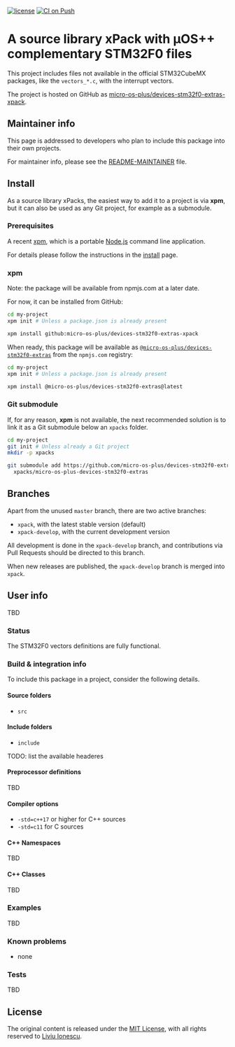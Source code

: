 [![license](https://img.shields.io/github/license/micro-os-plus/devices-stm32f0-extras-xpack)](https://github.com/micro-os-plus/devices-stm32f0-extras-xpack/blob/xpack/LICENSE)
[![CI on Push](https://github.com/micro-os-plus/devices-stm32f0-extras-xpack/workflows/CI%20on%20Push/badge.svg)](https://github.com/micro-os-plus/devices-stm32f0-extras-xpack/actions?query=workflow%3A%22CI+on+Push%22)

# A source library xPack with µOS++ complementary STM32F0 files

This project includes files not available in the official STM32CubeMX packages,
like the `vectors_*.c`, with the interrupt vectors.

The project is hosted on GitHub as
[micro-os-plus/devices-stm32f0-extras-xpack](https://github.com/micro-os-plus/devices-stm32f0-extras-xpack).

## Maintainer info

This page is addressed to developers who plan to include this package
into their own projects.

For maintainer info, please see the
[README-MAINTAINER](README-MAINTAINER.md) file.

## Install

As a source library xPacks, the easiest way to add it to a project is via
**xpm**, but it can also be used as any Git project, for example as a submodule.

### Prerequisites

A recent [xpm](https://xpack.github.io/xpm/),
which is a portable [Node.js](https://nodejs.org/) command line application.

For details please follow the instructions in the
[install](https://xpack.github.io/install/) page.

### xpm

Note: the package will be available from npmjs.com at a later date.

For now, it can be installed from GitHub:

```sh
cd my-project
xpm init # Unless a package.json is already present

xpm install github:micro-os-plus/devices-stm32f0-extras-xpack
```

When ready, this package will be available as
[`@micro-os-plus/devices-stm32f0-extras`](https://www.npmjs.com/package/@micro-os-plus/devices-stm32f0-extras)
from the `npmjs.com` registry:

```sh
cd my-project
xpm init # Unless a package.json is already present

xpm install @micro-os-plus/devices-stm32f0-extras@latest
```

### Git submodule

If, for any reason, **xpm** is not available, the next recommended
solution is to link it as a Git submodule below an `xpacks` folder.

```sh
cd my-project
git init # Unless already a Git project
mkdir -p xpacks

git submodule add https://github.com/micro-os-plus/devices-stm32f0-extras-extras-xpack.git \
  xpacks/micro-os-plus-devices-stm32f0-extras
```

## Branches

Apart from the unused `master` branch, there are two active branches:

- `xpack`, with the latest stable version (default)
- `xpack-develop`, with the current development version

All development is done in the `xpack-develop` branch, and contributions via
Pull Requests should be directed to this branch.

When new releases are published, the `xpack-develop` branch is merged
into `xpack`.

## User info

TBD

### Status

The STM32F0 vectors definitions are fully functional.

### Build & integration info

To include this package in a project, consider the following details.

#### Source folders

- `src`

#### Include folders

- `include`

TODO: list the available headeres

#### Preprocessor definitions

TBD

#### Compiler options

- `-std=c++17` or higher for C++ sources
- `-std=c11` for C sources

#### C++ Namespaces

TBD

#### C++ Classes

TBD

### Examples

TBD

### Known problems

- none

### Tests

TBD

## License

The original content is released under the
[MIT License](https://opensource.org/licenses/MIT/),
with all rights reserved to
[Liviu Ionescu](https://github.com/ilg-ul/).
